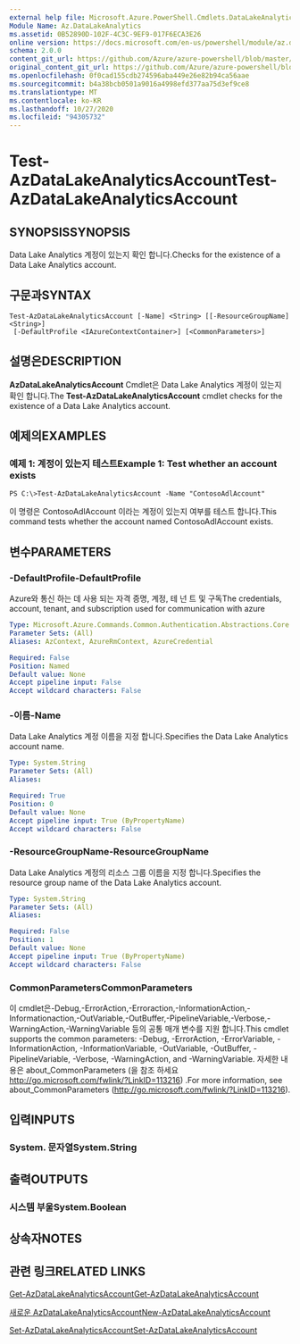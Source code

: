 ```yaml
---
external help file: Microsoft.Azure.PowerShell.Cmdlets.DataLakeAnalytics.dll-Help.xml
Module Name: Az.DataLakeAnalytics
ms.assetid: 0B52890D-102F-4C3C-9EF9-017F6ECA3E26
online version: https://docs.microsoft.com/en-us/powershell/module/az.datalakeanalytics/test-azdatalakeanalyticsaccount
schema: 2.0.0
content_git_url: https://github.com/Azure/azure-powershell/blob/master/src/DataLakeAnalytics/DataLakeAnalytics/help/Test-AzDataLakeAnalyticsAccount.md
original_content_git_url: https://github.com/Azure/azure-powershell/blob/master/src/DataLakeAnalytics/DataLakeAnalytics/help/Test-AzDataLakeAnalyticsAccount.md
ms.openlocfilehash: 0f0cad155cdb274596aba449e26e82b94ca56aae
ms.sourcegitcommit: b4a38bcb0501a9016a4998efd377aa75d3ef9ce8
ms.translationtype: MT
ms.contentlocale: ko-KR
ms.lasthandoff: 10/27/2020
ms.locfileid: "94305732"
---
```

# <span data-ttu-id="25e05-101">Test-AzDataLakeAnalyticsAccount</span><span class="sxs-lookup"><span data-stu-id="25e05-101">Test-AzDataLakeAnalyticsAccount</span></span>

## <span data-ttu-id="25e05-102">SYNOPSIS</span><span class="sxs-lookup"><span data-stu-id="25e05-102">SYNOPSIS</span></span>
<span data-ttu-id="25e05-103">Data Lake Analytics 계정이 있는지 확인 합니다.</span><span class="sxs-lookup"><span data-stu-id="25e05-103">Checks for the existence of a Data Lake Analytics account.</span></span>

## <span data-ttu-id="25e05-104">구문과</span><span class="sxs-lookup"><span data-stu-id="25e05-104">SYNTAX</span></span>

```
Test-AzDataLakeAnalyticsAccount [-Name] <String> [[-ResourceGroupName] <String>]
 [-DefaultProfile <IAzureContextContainer>] [<CommonParameters>]
```

## <span data-ttu-id="25e05-105">설명은</span><span class="sxs-lookup"><span data-stu-id="25e05-105">DESCRIPTION</span></span>
<span data-ttu-id="25e05-106">**AzDataLakeAnalyticsAccount** Cmdlet은 Data Lake Analytics 계정이 있는지 확인 합니다.</span><span class="sxs-lookup"><span data-stu-id="25e05-106">The **Test-AzDataLakeAnalyticsAccount** cmdlet checks for the existence of a Data Lake Analytics account.</span></span>

## <span data-ttu-id="25e05-107">예제의</span><span class="sxs-lookup"><span data-stu-id="25e05-107">EXAMPLES</span></span>

### <span data-ttu-id="25e05-108">예제 1: 계정이 있는지 테스트</span><span class="sxs-lookup"><span data-stu-id="25e05-108">Example 1: Test whether an account exists</span></span>
```
PS C:\>Test-AzDataLakeAnalyticsAccount -Name "ContosoAdlAccount"
```

<span data-ttu-id="25e05-109">이 명령은 ContosoAdlAccount 이라는 계정이 있는지 여부를 테스트 합니다.</span><span class="sxs-lookup"><span data-stu-id="25e05-109">This command tests whether the account named ContosoAdlAccount exists.</span></span>

## <span data-ttu-id="25e05-110">변수</span><span class="sxs-lookup"><span data-stu-id="25e05-110">PARAMETERS</span></span>

### <span data-ttu-id="25e05-111">-DefaultProfile</span><span class="sxs-lookup"><span data-stu-id="25e05-111">-DefaultProfile</span></span>
<span data-ttu-id="25e05-112">Azure와 통신 하는 데 사용 되는 자격 증명, 계정, 테 넌 트 및 구독</span><span class="sxs-lookup"><span data-stu-id="25e05-112">The credentials, account, tenant, and subscription used for communication with azure</span></span>

```yaml
Type: Microsoft.Azure.Commands.Common.Authentication.Abstractions.Core.IAzureContextContainer
Parameter Sets: (All)
Aliases: AzContext, AzureRmContext, AzureCredential

Required: False
Position: Named
Default value: None
Accept pipeline input: False
Accept wildcard characters: False
```

### <span data-ttu-id="25e05-113">-이름</span><span class="sxs-lookup"><span data-stu-id="25e05-113">-Name</span></span>
<span data-ttu-id="25e05-114">Data Lake Analytics 계정 이름을 지정 합니다.</span><span class="sxs-lookup"><span data-stu-id="25e05-114">Specifies the Data Lake Analytics account name.</span></span>

```yaml
Type: System.String
Parameter Sets: (All)
Aliases:

Required: True
Position: 0
Default value: None
Accept pipeline input: True (ByPropertyName)
Accept wildcard characters: False
```

### <span data-ttu-id="25e05-115">-ResourceGroupName</span><span class="sxs-lookup"><span data-stu-id="25e05-115">-ResourceGroupName</span></span>
<span data-ttu-id="25e05-116">Data Lake Analytics 계정의 리소스 그룹 이름을 지정 합니다.</span><span class="sxs-lookup"><span data-stu-id="25e05-116">Specifies the resource group name of the Data Lake Analytics account.</span></span>

```yaml
Type: System.String
Parameter Sets: (All)
Aliases:

Required: False
Position: 1
Default value: None
Accept pipeline input: True (ByPropertyName)
Accept wildcard characters: False
```

### <span data-ttu-id="25e05-117">CommonParameters</span><span class="sxs-lookup"><span data-stu-id="25e05-117">CommonParameters</span></span>
<span data-ttu-id="25e05-118">이 cmdlet은-Debug,-ErrorAction,-Erroraction,-InformationAction,-Informationaction,-OutVariable,-OutBuffer,-PipelineVariable,-Verbose,-WarningAction,-WarningVariable 등의 공통 매개 변수를 지원 합니다.</span><span class="sxs-lookup"><span data-stu-id="25e05-118">This cmdlet supports the common parameters: -Debug, -ErrorAction, -ErrorVariable, -InformationAction, -InformationVariable, -OutVariable, -OutBuffer, -PipelineVariable, -Verbose, -WarningAction, and -WarningVariable.</span></span> <span data-ttu-id="25e05-119">자세한 내용은 about_CommonParameters (을 참조 하세요 http://go.microsoft.com/fwlink/?LinkID=113216) .</span><span class="sxs-lookup"><span data-stu-id="25e05-119">For more information, see about_CommonParameters (http://go.microsoft.com/fwlink/?LinkID=113216).</span></span>

## <span data-ttu-id="25e05-120">입력</span><span class="sxs-lookup"><span data-stu-id="25e05-120">INPUTS</span></span>

### <span data-ttu-id="25e05-121">System. 문자열</span><span class="sxs-lookup"><span data-stu-id="25e05-121">System.String</span></span>

## <span data-ttu-id="25e05-122">출력</span><span class="sxs-lookup"><span data-stu-id="25e05-122">OUTPUTS</span></span>

### <span data-ttu-id="25e05-123">시스템 부울</span><span class="sxs-lookup"><span data-stu-id="25e05-123">System.Boolean</span></span>

## <span data-ttu-id="25e05-124">상속자</span><span class="sxs-lookup"><span data-stu-id="25e05-124">NOTES</span></span>

## <span data-ttu-id="25e05-125">관련 링크</span><span class="sxs-lookup"><span data-stu-id="25e05-125">RELATED LINKS</span></span>

[<span data-ttu-id="25e05-126">Get-AzDataLakeAnalyticsAccount</span><span class="sxs-lookup"><span data-stu-id="25e05-126">Get-AzDataLakeAnalyticsAccount</span></span>](./Get-AzDataLakeAnalyticsAccount.md)

[<span data-ttu-id="25e05-127">새로운 AzDataLakeAnalyticsAccount</span><span class="sxs-lookup"><span data-stu-id="25e05-127">New-AzDataLakeAnalyticsAccount</span></span>](./New-AzDataLakeAnalyticsAccount.md)

[<span data-ttu-id="25e05-128">Set-AzDataLakeAnalyticsAccount</span><span class="sxs-lookup"><span data-stu-id="25e05-128">Set-AzDataLakeAnalyticsAccount</span></span>](./Set-AzDataLakeAnalyticsAccount.md)


